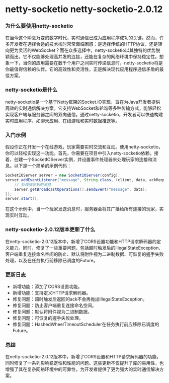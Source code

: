 # netty-socketio netty-socketio-2.0.12
### 为什么要使用netty-socketio

在当今这个瞬息万变的数字时代，实时通信已成为应用程序成功的关键。然而，许多开发者在选择合适的技术栈时常常面临困惑：是选择传统的HTTP协议，还是转向更为灵活的WebSocket？而在众多选择中，netty-socketio以其独特的优势脱颖而出。它不仅能够处理高并发的连接，还能在复杂的网络环境中保持稳定性。想象一下，当你的应用需要在数千个用户之间实时传递信息时，netty-socketio将是你最值得信赖的伙伴。它的高效性和灵活性，正是解决现代应用程序通信矛盾的最佳方案。

### netty-socketio是什么

netty-socketio是一个基于Netty框架的Socket.IO实现，旨在为Java开发者提供高效的实时通信解决方案。它支持WebSocket和轮询等多种传输方式，能够轻松实现客户端与服务器之间的双向通信。通过netty-socketio，开发者可以快速构建实时应用程序，如聊天应用、在线游戏和实时数据推送等。

### 入门示例

假设你正在开发一个在线游戏，玩家需要实时交流和互动。使用netty-socketio，你可以轻松实现这一功能。首先，你需要在项目中引入netty-socketio依赖。接着，创建一个SocketIOServer实例，并设置事件处理器来处理玩家的连接和消息。以下是一个简单的示例代码：

```java
SocketIOServer server = new SocketIOServer(config);
server.addEventListener("message", String.class, (client, data, ackRequest) -> {
    // 处理接收到的消息
    server.getBroadcastOperations().sendEvent("message", data);
});
server.start();
```

在这个示例中，当一个玩家发送消息时，服务器会将其广播给所有连接的玩家，实现实时互动。

### netty-socketio-2.0.12版本更新了什么

在netty-socketio-2.0.12版本中，新增了CORS设置功能和HTTP请求解码器的定义能力。同时，修复了一些重要问题，包括超时触发后的IllegalStateException、客户端重复连接命名空间的防止、默认将附件视为二进制数据、可恢复的握手失败处理，以及在任务执行前移除已调度的Future。

### 更新日志

- 新增功能：添加了CORS设置功能。
- 新增功能：支持定义HTTP请求解码器。
- 修复问题：超时触发后返回的ack不会再抛出IllegalStateException。
- 修复问题：防止客户端重复连接命名空间。
- 修复问题：默认将附件视为二进制数据。
- 修复问题：可恢复的握手失败处理。
- 修复问题：HashedWheelTimeoutScheduler在任务执行前应移除已调度的Future。

### 总结

在netty-socketio-2.0.12版本中，新增了CORS设置和HTTP请求解码器的功能，同时修复了一系列影响稳定性和性能的问题。这些更新不仅提升了库的易用性，也增强了其在复杂网络环境中的可靠性，为开发者提供了更为强大的实时通信解决方案。